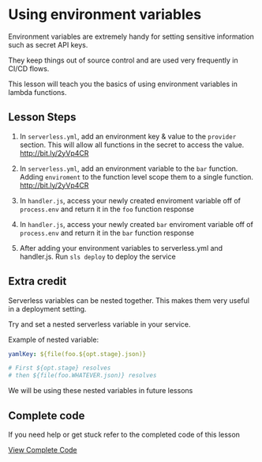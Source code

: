 # Using environment variables

Environment variables are extremely handy for setting sensitive information such as secret API keys.

They keep things out of source control and are used very frequently in CI/CD flows.

This lesson will teach you the basics of using environment variables in lambda functions.

## Lesson Steps

1. In `serverless.yml`, add an environment key & value to the `provider` section. This will allow all functions in the secret to access the value. http://bit.ly/2yVp4CR

2. In `serverless.yml`, add an environment variable to the `bar` function. Adding `enviroment` to the function level scope them to a single function. http://bit.ly/2yVp4CR

3. In `handler.js`, access your newly created enviroment variable off of `process.env` and return it in the `foo` function response

4. In `handler.js`, access your newly created `bar` enviroment variable off of `process.env` and return it in the `bar` function response

5. After adding your environment variables to serverless.yml and handler.js.
Run `sls deploy` to deploy the service


## Extra credit

Serverless variables can be nested together. This makes them very useful in a deployment setting.

Try and set a nested serverless variable in your service.

Example of nested variable:

```yml
yamlKey: ${file(foo.${opt.stage}.json)}

# First ${opt.stage} resolves
# then ${file(foo.WHATEVER.json)} resolves
```

We will be using these nested variables in future lessons


## Complete code

If you need help or get stuck refer to the completed code of this lesson

[View Complete Code](https://github.com/DavidWells/serverless-workshop/tree/master/lessons-code-complete/core-concepts/4-using-env-vars)
